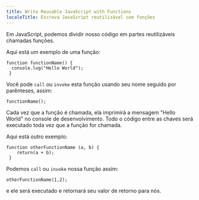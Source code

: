 ```yaml
---
title: Write Reusable JavaScript with Functions
localeTitle: Escreva JavaScript reutilizável com funções
---
```

Em JavaScript, podemos dividir nosso código em partes reutilizáveis ​​chamadas funções.

Aqui está um exemplo de uma função:
```
function functionName() { 
  console.log("Hello World"); 
 } 
```

Você pode `call` ou `invoke` esta função usando seu nome seguido por parênteses, assim:
```
functionName(); 
```

Cada vez que a função é chamada, ela imprimirá a mensagem "Hello World" no console de desenvolvimento. Todo o código entre as chaves será executado toda vez que a função for chamada.

Aqui está outro exemplo:
```
function otherFunctionName (a, b) { 
    return(a + b); 
 } 
```

Podemos `call` ou `invoke` nossa função assim:
```
otherFunctionName(1,2); 
```

e ele será executado e retornará seu valor de retorno para nós.